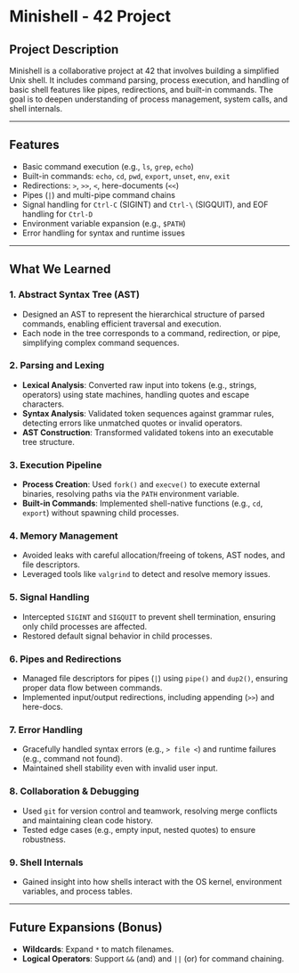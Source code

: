 # Minishell - 42 Project

## Project Description  
Minishell is a collaborative project at 42 that involves building a simplified Unix shell. It includes command parsing, process execution, and handling of basic shell features like pipes, redirections, and built-in commands. The goal is to deepen understanding of process management, system calls, and shell internals.

---

## Features  
- Basic command execution (e.g., `ls`, `grep`, `echo`)  
- Built-in commands: `echo`, `cd`, `pwd`, `export`, `unset`, `env`, `exit`  
- Redirections: `>`, `>>`, `<`, here-documents (`<<`)  
- Pipes (`|`) and multi-pipe command chains  
- Signal handling for `Ctrl-C` (SIGINT) and `Ctrl-\` (SIGQUIT), and EOF handling for `Ctrl-D`
- Environment variable expansion (e.g., `$PATH`)  
- Error handling for syntax and runtime issues  

---

## What We Learned  

### 1. **Abstract Syntax Tree (AST)**  
- Designed an AST to represent the hierarchical structure of parsed commands, enabling efficient traversal and execution.  
- Each node in the tree corresponds to a command, redirection, or pipe, simplifying complex command sequences.  

### 2. **Parsing and Lexing**  
- **Lexical Analysis**: Converted raw input into tokens (e.g., strings, operators) using state machines, handling quotes and escape characters.  
- **Syntax Analysis**: Validated token sequences against grammar rules, detecting errors like unmatched quotes or invalid operators.  
- **AST Construction**: Transformed validated tokens into an executable tree structure.  

### 3. **Execution Pipeline**  
- **Process Creation**: Used `fork()` and `execve()` to execute external binaries, resolving paths via the `PATH` environment variable.  
- **Built-in Commands**: Implemented shell-native functions (e.g., `cd`, `export`) without spawning child processes.  

### 4. **Memory Management**  
- Avoided leaks with careful allocation/freeing of tokens, AST nodes, and file descriptors.  
- Leveraged tools like `valgrind` to detect and resolve memory issues.  

### 5. **Signal Handling**  
- Intercepted `SIGINT` and `SIGQUIT` to prevent shell termination, ensuring only child processes are affected.  
- Restored default signal behavior in child processes.  

### 6. **Pipes and Redirections**  
- Managed file descriptors for pipes (`|`) using `pipe()` and `dup2()`, ensuring proper data flow between commands.  
- Implemented input/output redirections, including appending (`>>`) and here-docs.  

### 7. **Error Handling**  
- Gracefully handled syntax errors (e.g., `> file <`) and runtime failures (e.g., command not found).  
- Maintained shell stability even with invalid user input.  

### 8. **Collaboration & Debugging**  
- Used `git` for version control and teamwork, resolving merge conflicts and maintaining clean code history.  
- Tested edge cases (e.g., empty input, nested quotes) to ensure robustness.  

### 9. **Shell Internals**  
- Gained insight into how shells interact with the OS kernel, environment variables, and process tables.  

---

## Future Expansions (Bonus)  
- **Wildcards**: Expand `*` to match filenames.  
- **Logical Operators**: Support `&&` (and) and `||` (or) for command chaining. 